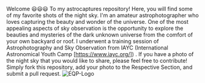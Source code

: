 Welcome 😃😃😃
To my astrocaptures repository! Here, you will find some of my favorite shots of the night sky. I'm an amateur astrophotographer who loves capturing the beauty and wonder of the universe. One of the most appealing aspects of sky observation is the opportunity to explore the beauties and mysteries of the dark unknown universe from the comfort of your own backyard or roof. 
I underwent a training session of Astrophotography and Sky Observation from IAYC (International Astronomical Youth Camp [https://www.iayc.org/]) . 
If you have a photo of the night sky that you would like to share, please feel free to contribute! Simply fork this repository, add your photo to the Respective Section, and submit a pull request.
![EQP-Logo](https://user-images.githubusercontent.com/130882317/233982347-c2537019-a27f-45bb-8ca8-10dae4e1349b.jpg)


